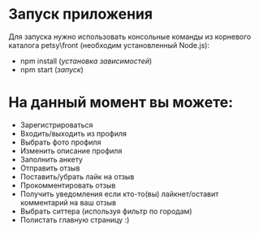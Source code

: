 # Запуск приложения
Для запуска нужно использовать консольные команды из корневого каталога petsy\front (необходим установленный Node.js):
* npm install (*установка зависимостей*)
* npm start (*запуск*)

# На данный момент вы можете:
- Зарегистрироваться
- Входить/выходить из профиля
- Выбрать фото профиля
- Изменить описание профиля
- Заполнить анкету
- Отправить отзыв
- Поставить/убрать лайк на отзыв
- Прокомментировать отзыв
- Получить уведомления если кто-то(вы) лайкнет/оставит комментарий на ваш отзыв
- Выбрать ситтера (используя фильтр по городам)
- Полистать главную страницу :)
